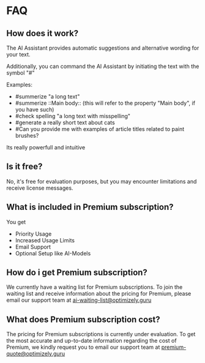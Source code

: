 # FAQ

## How does it work? 
The AI Assistant provides automatic suggestions and alternative wording for your text. 

Additionally, you can command the AI Assistant by initiating the text with the symbol "#"

Examples: 

- #summerize "a long text"
- #summerize ::Main body::  (this will refer to the property "Main body", if you have such)
- #check spelling "a long text with misspelling"
- #generate a really short text about cats
- #Can you provide me with examples of article titles related to paint brushes?

Its really powerfull and intuitive

## Is it free?
No, it's free for evaluation purposes, but you may encounter limitations and receive license messages.

## What is included in Premium subscription? 
You get 
- Priority Usage
- Increased Usage Limits
- Email Support
- Optional Setup like AI-Models

## How do i get Premium subscription?
We currently have a waiting list for Premium subscriptions. To join the waiting list and receive information about the pricing for Premium, please email our support team at ai-waiting-list@optimizely.guru

## What does Premium subscription cost?
The pricing for Premium subscriptions is currently under evaluation. To get the most accurate and up-to-date information regarding the cost of Premium, we kindly request you to email our support team at premium-quote@optimizely.guru
